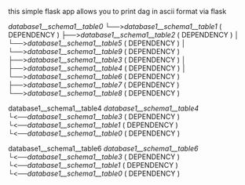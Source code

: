this simple flask app allows you to print dag in ascii format via flask 

*database1__schema1__table0*
└──>*database1__schema1__table1* ( DEPENDENCY )
    ├──>*database1__schema1__table2* ( DEPENDENCY )
    │   └──>*database1__schema1__table5* ( DEPENDENCY )
    │       └──>*database1__schema1__table9* ( DEPENDENCY )
    ├──>*database1__schema1__table3* ( DEPENDENCY )
    │   ├──>*database1__schema1__table4* ( DEPENDENCY )
    │   └──>*database1__schema1__table6* ( DEPENDENCY )
    ├──>*database1__schema1__table7* ( DEPENDENCY )
    └──>*database1__schema1__table8* ( DEPENDENCY )

database1__schema1__table4
*database1__schema1__table4*
└<──*database1__schema1__table3* ( DEPENDENCY )
    └<──*database1__schema1__table1* ( DEPENDENCY )
        └<──*database1__schema1__table0* ( DEPENDENCY )

database1__schema1__table6
*database1__schema1__table6*
└<──*database1__schema1__table3* ( DEPENDENCY )
    └<──*database1__schema1__table1* ( DEPENDENCY )
        └<──*database1__schema1__table0* ( DEPENDENCY )